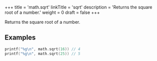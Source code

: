 +++
title = 'math.sqrt'
linkTitle = 'sqrt'
description = 'Returns the square root of a number.'
weight = 0
draft = false
+++

Returns the square root of a number.

## Examples

```go
printf("%g\n", math.sqrt(16)) // 4
printf("%g\n", math.sqrt(25)) // 5
```
